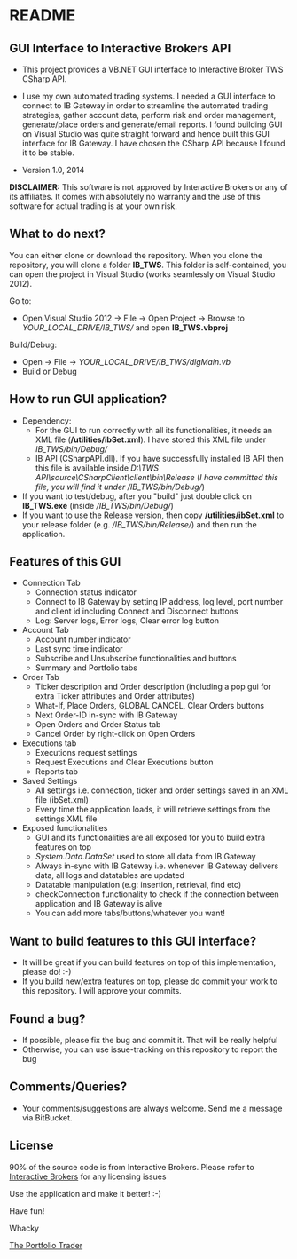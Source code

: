 # README #

## GUI Interface to Interactive Brokers API ##

* This project provides a VB.NET GUI interface to Interactive Broker TWS CSharp API. 

* I use my own automated trading systems. I needed a GUI interface to connect to IB Gateway in order to streamline the automated trading strategies, gather account data, perform risk and order management, generate/place orders and generate/email reports. I found building GUI on Visual Studio was quite straight forward and hence built this GUI interface for IB Gateway. I have chosen the CSharp API because I found it to be stable. 

* Version 1.0,  2014

**DISCLAIMER:** This software is not approved by Interactive Brokers or any of its affiliates. It comes with absolutely no warranty and the use of this software for actual trading is at your own risk.


## What to do next?

You can either clone or download the repository. When you clone the repository, you will clone a folder **IB_TWS**. This folder is self-contained, you can open  the project in Visual Studio (works seamlessly on Visual Studio 2012).

Go to: 

* Open Visual Studio 2012 ->  File -> Open Project -> Browse to *YOUR_LOCAL_DRIVE/IB_TWS/* and open **IB_TWS.vbproj**

Build/Debug:

* Open -> File -> *YOUR_LOCAL_DRIVE/IB_TWS/dlgMain.vb*
* Build or Debug

## How to run GUI application?

* Dependency: 
    * For the GUI to run correctly with all its functionalities, it needs an XML file (**/utilities/ibSet.xml**). I have stored this XML file under *IB_TWS/bin/Debug/*
    * IB API (CSharpAPI.dll). If you have successfully installed IB API then this file is available inside *D:\TWS API\source\CSharpClient\client\bin\Release* (*I have committed this file, you will find it under /IB_TWS/bin/Debug/*)
* If you want to test/debug, after you "build" just double click on **IB_TWS.exe** (inside */IB_TWS/bin/Debug/*)
* If you want to use the Release version, then copy **/utilities/ibSet.xml** to your release folder (e.g. */IB_TWS/bin/Release/*) and then run the application.
 

## Features of this GUI

* Connection Tab
    * Connection status indicator
    * Connect to IB Gateway by setting IP address, log level, port number and client id including Connect and Disconnect buttons
    * Log: Server logs, Error logs, Clear error log button
* Account Tab 
    * Account number indicator
    * Last sync time indicator
    * Subscribe and Unsubscribe functionalities and buttons
    * Summary and Portfolio tabs
* Order Tab
    * Ticker description and Order description (including a pop gui for extra Ticker attributes and Order attributes)
    * What-If, Place Orders, GLOBAL CANCEL, Clear Orders buttons
    * Next Order-ID in-sync with IB Gateway
    * Open Orders and Order Status tab
    * Cancel Order by right-click on Open Orders
* Executions tab
    * Executions request settings
    * Request Executions and Clear Executions button
    * Reports tab
* Saved Settings
    * All settings i.e. connection, ticker and order settings saved in an XML file (ibSet.xml)
    * Every time the application loads, it will retrieve settings from the settings XML file
* Exposed functionalities
    * GUI and its functionalities are all exposed for you to build extra features on top
    * *System.Data.DataSet* used to store all data from IB Gateway
    * Always in-sync with IB Gateway i.e. whenever IB Gateway delivers data, all logs and datatables are updated
    * Datatable manipulation (e.g: insertion, retrieval, find etc)
    * checkConnection functionality to check if the connection between application and IB Gateway is alive
    * You can add more tabs/buttons/whatever you want!


## Want to build features to this GUI interface?

* It will be great if you can build features on top of this implementation, please do! :-)
* If you build new/extra features on top, please do commit your work to this repository. I will approve your commits.

## Found a bug? 

* If possible, please fix the bug and commit it. That will be really helpful
* Otherwise, you can use issue-tracking on this repository to report the bug

## Comments/Queries?

* Your comments/suggestions are always welcome. Send me a message via BitBucket.

## License

90% of the source code is from Interactive Brokers. Please refer to  [Interactive Brokers](http://www.interactivebrokers.com) for any licensing issues


Use the application and make it better! :-)

Have fun!

Whacky

[The Portfolio Trader](http://www.theportfoliotrader.com)